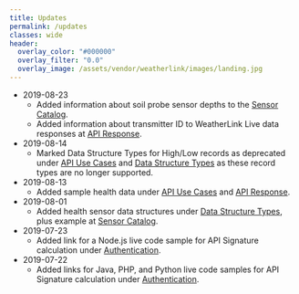 ```yaml
---
title: Updates
permalink: /updates
classes: wide
header:
  overlay_color: "#000000"
  overlay_filter: "0.0"
  overlay_image: /assets/vendor/weatherlink/images/landing.jpg
---
```


- 2019-08-23
  - Added information about soil probe sensor depths to the [Sensor Catalog](sensor-catalog).
  - Added information about transmitter ID to WeatherLink Live data responses at [API Response](api-response).
- 2019-08-14
  - Marked Data Structure Types for High/Low records as deprecated under [API Use Cases](api-use-cases) and [Data Structure Types](data-structure-types) as these record types are no longer supported.
- 2019-08-13
  - Added sample health data under [API Use Cases](api-use-cases) and [API Response](api-response).
- 2019-08-01
  - Added health sensor data structures under [Data Structure Types](data-structure-types), plus example at [Sensor Catalog](sensor-catalog).
- 2019-07-23
  - Added link for a Node.js live code sample for API Signature calculation under [Authentication](authentication).
- 2019-07-22
  - Added links for Java, PHP, and Python live code samples for API Signature calculation under [Authentication](authentication).
